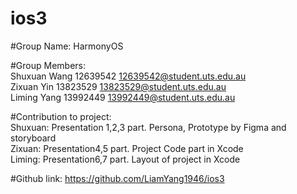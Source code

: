 # ios3
#Group Name: HarmonyOS<br>

#Group Members:<br>
Shuxuan Wang 12639542 12639542@student.uts.edu.au<br>
Zixuan Yin   13823529 13823529@student.uts.edu.au<br>
Liming Yang  13992449 13992449@student.uts.edu.au<br>

#Contribution to project:<br>
Shuxuan: Presentation 1,2,3 part. Persona, Prototype by Figma and storyboard<br>
Zixuan:  Presentation4,5 part. Project Code part in Xcode<br>
Liming:  Presentation6,7 part. Layout of project in Xcode<br>

#Github link: https://github.com/LiamYang1946/ios3<br>
